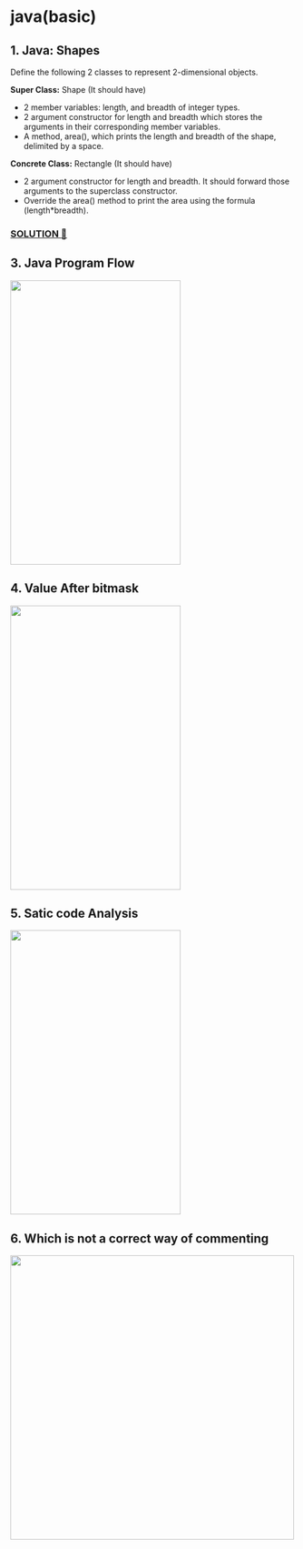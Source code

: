 # java(basic)
## 1. **Java:** Shapes

Define the following 2 classes to represent 2-dimensional objects.

**Super Class:** Shape (It should have)
* 2 member variables: length, and breadth of integer types.
* 2 argument constructor for length and breadth which stores the arguments in their corresponding member variables.
* A method, area(), which prints the length and breadth of the shape, delimited by a space.

**Concrete Class:** Rectangle (It should have)
* 2 argument constructor for length and breadth. It should forward those arguments to the superclass constructor.
* Override the area() method to print the area using the formula (length*breadth).

### [SOLUTION :link:](https://github.com/khan-mujeeb/HackerRank-Certification-Solution-/tree/main/Problem%20Solving%20basics)

## 3. Java Program Flow
<img src = "https://user-images.githubusercontent.com/89351750/156893358-4f06e1c1-d462-4d94-bf31-cc2e00b5fdcd.png" width="300" height="500">

## 4. Value After bitmask 
<img src = "https://user-images.githubusercontent.com/89351750/156893496-546eac1e-2aa9-465f-b68a-be524875ba47.png" width="300" height="500">

## 5. Satic code Analysis
<img src = "https://user-images.githubusercontent.com/89351750/156893607-65b81a7a-7a9d-4136-a8f3-ef6f434e8568.png" width = "300" height = "500">

## 6. Which is not a correct way of commenting 
<img src = "https://user-images.githubusercontent.com/89351750/156893750-b63c1210-f4a3-4f68-a054-2f52880d9481.png" width = "500" height = "500">
 
 
